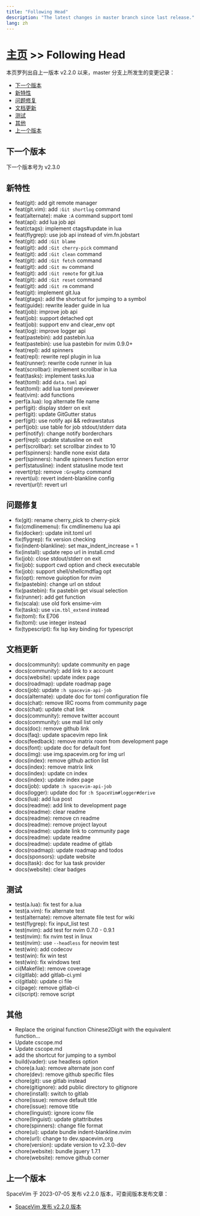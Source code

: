 ```yaml
---
title: "Following Head"
description: "The latest changes in master branch since last release."
lang: zh
---
```


# [主页](../) >> Following Head

本页罗列出自上一版本 v2.2.0 以来，master 分支上所发生的变更记录：

<!-- vim-markdown-toc GFM -->

- [下一个版本](#下一个版本)
- [新特性](#新特性)
- [问题修复](#问题修复)
- [文档更新](#文档更新)
- [测试](#测试)
- [其他](#其他)
- [上一个版本](#上一个版本)

<!-- vim-markdown-toc -->

## 下一个版本

下一个版本号为 v2.3.0

## 新特性

- feat(git): add git remote manager
- feat(git.vim): add `:Git shortlog` command
- feat(alternate): make `:A` command support toml
- feat(api): add lua job api
- feat(ctags): implement ctags#update in lua
- feat(flygrep): use job api instead of vim.fn.jobstart
- feat(git): add `:Git blame`
- feat(git): add `:Git cherry-pick` command
- feat(git): add `:Git clean` command
- feat(git): add `:Git fetch` command
- feat(git): add `:Git mv` command
- feat(git): add `:Git remote` for git.lua
- feat(git): add `:Git reset` command
- feat(git): add `:Git rm` command
- feat(git): implement git.lua
- feat(gtags): add the shortcut for jumping to a symbol
- feat(guide): rewrite leader guide in lua
- feat(job): improve job api
- feat(job): support detached opt
- feat(job): support env and clear_env opt
- feat(log): improve logger api
- feat(pastebin): add pastebin.lua
- feat(pastebin): use lua pastebin for nvim 0.9.0+
- feat(repl): add spinners
- feat(repl): rewrite repl plugin in lua
- feat(runner): rewrite code runner in lua
- feat(scrollbar): implement scrollbar in lua
- feat(tasks): implement tasks.lua
- feat(toml): add `data.toml` api
- feat(toml): add lua toml previewer
- feat(vim): add functions
- perf(a.lua): log alternate file name
- perf(git): display stderr on exit
- perf(git): update GitGutter status
- perf(git): use notify api && redrawstatus
- perf(job): use table for job stdout/stderr data
- perf(notify): change notify borderchars
- perf(repl): update statusline on exit
- perf(scrollbar): set scrollbar zindex to 10
- perf(spinners): handle none exist data
- perf(spinners): handle spinners function error
- perf(statusline): indent statusline mode text
- revert(rtp): remove `:GrepRtp` command
- revert(ui): revert indent-blankline config
- revert(url)!: revert url

## 问题修复

- fix(git): rename cherry_pick to cherry-pick
- fix(cmdlinemenu): fix cmdlinemenu lua api
- fix(docker): update init.toml url
- fix(flygrep): fix version checking
- fix(indent-blankline): set max_indent_increase = 1
- fix(install): update repo url in install.cmd
- fix(job): close stdout/stderr on exit
- fix(job): support cwd option and check executable
- fix(job): support shell/shellcmdflag opt
- fix(opt): remove guioption  for nvim
- fix(pastebin): change url on stdout
- fix(pastebin): fix pastebin get visual selection
- fix(runner): add get function
- fix(scala): use old fork ensime-vim
- fix(tasks): use `vim.tbl_extend` instead
- fix(toml): fix E706
- fix(toml): use integer instead
- fix(typescript): fix lsp key binding for typescript

## 文档更新

- docs(community): update community en page
- docs(community): add link to x account
- docs(website): update index page
- docs(roadmap): update roadmap page
- docs(job): update `:h spacevim-api-job`
- docs(alternate): update doc for toml configuration file
- docs(chat): remove IRC rooms from community page
- docs(chat): update chat link
- docs(community): remove twitter account
- docs(community): use mail list only
- docs(doc): remove github link
- docs(faq): update spacevim repo link
- docs(feedback): remove matrix room from development page
- docs(font): update doc for default font
- docs(img): use img.spacevim.org for img url
- docs(index): remove github action list
- docs(index): remove matrix link
- docs(index): update cn index
- docs(index): update index page
- docs(job): update `:h spacevim-api-job`
- docs(logger): update doc for `:h SpaceVim#logger#derive`
- docs(lua): add lua post
- docs(readme): add link to development page
- docs(readme): clear readme
- docs(readme): remove cn readme
- docs(readme): remove project layout
- docs(readme): update link to community page
- docs(readme): update readme
- docs(readme): update readme of gitlab
- docs(roadmap): update roadmap and todos
- docs(sponsors): update website
- docs(task): doc for lua task provider
- docs(website): clear badges

## 测试

- test(a.lua): fix test for a.lua
- test(a.vim): fix alternate test
- test(alternate): remove alternate file test for wiki
- test(flygrep): fix input_list test
- test(nvim): add test for nvim 0.7.0 - 0.9.1
- test(nvim): fix nvim test in linux
- test(nvim): use `--headless` for neovim test
- test(win): add codecov
- test(win): fix win test
- test(win): fix windows test
- ci(Makefile): remove coverage
- ci(gitlab): add gitlab-ci.yml
- ci(gitlab): update ci file
- ci(page): remove gitlab-ci
- ci(script): remove script

## 其他

- Replace the original function Chinese2Digit with the equivalent function...
- Update cscope.md
- Update cscope.md
- add the shortcut for jumping to a symbol
- build(vader): use headless option
- chore(a.lua): remove alternate json conf
- chore(dev): remove github specific files
- chore(git): use gitlab instead
- chore(gitignore): add public directory to gitignore
- chore(install): switch to gitlab
- chore(issue): remove default title
- chore(issue): remove title
- chore(linguist): ignore iconv file
- chore(linguist): update gitattributes
- chore(spinners): change file format
- chore(ui): update bundle indent-blankline.nvim
- chore(url): change to dev.spacevim.org
- chore(version): update version to v2.3.0-dev
- chore(website): bundle jquery 1.7.1
- chore(website): remove github corner

## 上一个版本

SpaceVim 于 2023-07-05 发布 v2.2.0 版本，可查阅版本发布文章：

- [SpaceVim 发布 v2.2.0 版本](https://spacevim.org/SpaceVim-release-v2.2.0/)
